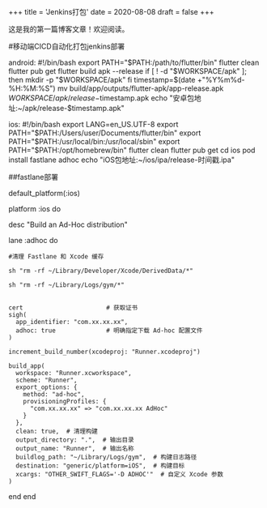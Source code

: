 +++
title = 'Jenkins打包'
date = 2020-08-08
draft = false
+++

这是我的第一篇博客文章！欢迎阅读。

#移动端CICD自动化打包jenkins部署

android:
#!/bin/bash
export PATH="$PATH:/path/to/flutter/bin"
flutter clean
flutter pub get
flutter build apk --release
if [ ! -d "$WORKSPACE/apk" ]; then
  mkdir -p "$WORKSPACE/apk"
fi
timestamp=$(date +"%Y%m%d-%H:%M:%S")
mv build/app/outputs/flutter-apk/app-release.apk $WORKSPACE/apk/release-$timestamp.apk
echo "安卓包地址:~/apk/release-$timestamp.apk"

ios:
#!/bin/bash
export LANG=en_US.UTF-8
export PATH="$PATH:/Users/user/Documents/flutter/bin"
export PATH="$PATH:/usr/local/bin:/usr/local/sbin"
export PATH="$PATH:/opt/homebrew/bin"
flutter clean
flutter pub get
cd ios 
pod install
fastlane adhoc
echo "iOS包地址:~/ios/ipa/release-时间戳.ipa"

##fastlane部署

default_platform(:ios)

platform :ios do

  desc "Build an Ad-Hoc distribution"
  
  lane :adhoc do
    
    #清理 Fastlane 和 Xcode 缓存
    
    sh "rm -rf ~/Library/Developer/Xcode/DerivedData/*"
    
    sh "rm -rf ~/Library/Logs/gym/*"
    

    cert                       # 获取证书
    sigh(
      app_identifier: "com.xx.xx.xx",
      adhoc: true              # 明确指定下载 Ad-hoc 配置文件
    )

    increment_build_number(xcodeproj: "Runner.xcodeproj")

    build_app(
      workspace: "Runner.xcworkspace",
      scheme: "Runner",
      export_options: {
        method: "ad-hoc",
        provisioningProfiles: {
          "com.xx.xx.xx" => "com.xx.xx.xx AdHoc"
        }
      },
      clean: true,  # 清理构建
      output_directory: ".",  # 输出目录
      output_name: "Runner",  # 输出名称
      buildlog_path: "~/Library/Logs/gym",  # 构建日志路径
      destination: "generic/platform=iOS",  # 构建目标
      xcargs: "OTHER_SWIFT_FLAGS='-D ADHOC'"  # 自定义 Xcode 参数
    )
  end
end



